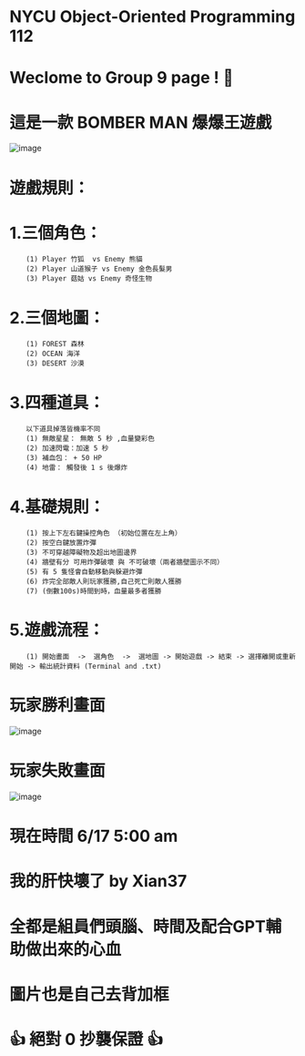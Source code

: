 # NYCU Object-Oriented Programming 112
# Weclome to Group 9 page ! 🙌
# 這是一款 BOMBER MAN 爆爆王遊戲


![image](https://github.com/Xian37/group9_project/blob/main/Game_Picture/start.png)

# 遊戲規則：

# 	1.三個角色：
		(1) Player 竹狐  vs Enemy 熊貓
		(2) Player 山道猴子 vs Enemy 金色長髮男 
		(3) Player 菇姑 vs Enemy 奇怪生物
	
#	2.三個地圖：
		(1) FOREST 森林
		(2) OCEAN 海洋
		(3) DESERT 沙漠
	
#	3.四種道具：
		以下道具掉落皆機率不同
		(1) 無敵星星： 無敵 5 秒 ,血量變彩色
		(2) 加速閃電：加速 5 秒
		(3) 補血包： + 50 HP
		(4) 地雷： 觸發後 1 s 後爆炸
		
#	4.基礎規則：
		(1) 按上下左右鍵操控角色 （初始位置在左上角） 
		(2) 按空白鍵放置炸彈
		(3) 不可穿越障礙物及超出地圖邊界
		(4) 牆壁有分 可用炸彈破壞 與 不可破壞（兩者牆壁圖示不同）
		(5) 有 5 隻怪會自動移動與躲避炸彈
		(6) 炸完全部敵人則玩家獲勝,自己死亡則敵人獲勝
		(7) (倒數100s)時間到時，血量最多者獲勝
			

# 	5.遊戲流程：
		(1) 開始畫面  ->  選角色  ->  選地圖 -> 開始遊戲 -> 結束 -> 選擇離開或重新開始 -> 輸出統計資料 (Terminal and .txt)
  


# 玩家勝利畫面
![image](https://github.com/Xian37/group9_project/blob/main/Game_Picture/gamewin.png)
# 
# 玩家失敗畫面
![image](https://github.com/Xian37/group9_project/blob/main/Game_Picture/gameover.png)
# 
# 現在時間 6/17 5:00 am
# 我的肝快壞了 by Xian37
# 全都是組員們頭腦、時間及配合GPT輔助做出來的心血
# 圖片也是自己去背加框
# 👍 絕對 0 抄襲保證 👍
